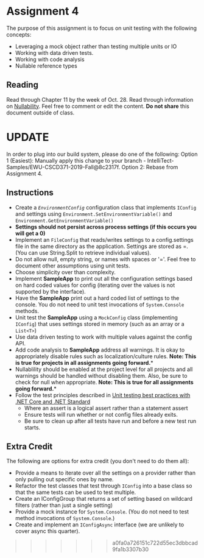 # Assignment 4

The purpose of this assignment is to focus on unit testing with the following concepts:

- Leveraging a mock object rather than testing multiple units or IO
- Working with data driven tests.
- Working with code analysis
- Nullable reference types

## Reading

Read through Chapter 11 by the week of Oct. 28.
Read through information on [Nullability](https://intellitectsp-my.sharepoint.com/:w:/g/personal/mark_intellitect_com/EcaeQiQnpwpJpIh6-AjD_j4BoTlc6CLCBzYuXU-EHxHkWQ?e=0RWkzh). Feel free to comment or edit the content.  **Do not share** this document outside of class.

# UPDATE

In order to plug into our build system, please do one of the following:
Option 1 (Easiest): Manually apply this change to your branch - IntelliTect-Samples/EWU-CSCD371-2019-Fall@8c2317f.
Option 2: Rebase from Assignment 4. 

## Instructions

- Create a *`EnvironmentConfig`* configuration class that implements `IConfig` and settings using `Environment.SetEnvironmentVariable()` and `Environment.GetEnvironmentVariable()`
- **Settings should not persist across process settings (if this occurs you will get a 0)**
- Implement an `FileConfig` that reads/writes settings to a config.settings file in the same directory as the application.  Settings are stored as <name>=<value>.  (You can use String.Split to retrieve individual values).
- Do not allow null, empty string, or names with spaces or '='.  Feel free to document other assumptions using unit tests.  
- Choose simplicity over than complexity.
- Implement **SampleApp** to print out all the configuration settings based on hard coded values for config (iterating over the values is not supported by the interface).
- Have the **SampleApp** print out a hard coded list of settings to the console.  You do not need to unit test invocations of `System.Console` methods.
- Unit test the **SampleApp** using a `MockConfig` class (implementing `IConfig`) that uses settings stored in memory (such as an array or a `List<T>`)
- Use data driven testing to work with multiple values against the config API.
- Add code analysis to **SampleApp** address all warnings.  It is okay to appropriately disable rules such as  localization/culture rules. **Note: This is true for projects in all assignments going forward.***
- Nullablility should be enabled at the project level for all projects and all warnings should be handled without disabling them.  Also, be sure to check for null when appropriate.  **Note: This is true for all assignments going forward.***
- Follow the test principles described in [Unit testing best practices with .NET Core and .NET Standard](https://docs.microsoft.com/en-us/dotnet/core/testing/unit-testing-best-practices)
  - Where an assert is a logical assert rather than a statement assert
  - Ensure tests will run whether or not config files already exits.
  - Be sure to clean up after all tests have run and before a new test run starts.

## Extra Credit

The following are options for extra credit (you don't need to do them all):

- Provide a means to iterate over all the settings on a provider rather than only pulling out specific ones by name.
- Refactor the test classes that test through `IConfig` into a base class so that the same tests can be used to test multiple.
- Create an IConfigGroup that returns a set of setting based on wildcard filters (rather than just a single setting)
- Provide a mock instance for `System.Console`.  (You do not need to test method invocations of `System.Console`.)
- Create and implement an `IConfigAsync` interface (we are unlikely to cover async this quarter).
>>>>>>> a0fa0a726151c722d55ec3dbbcad9fa1b3307b30
